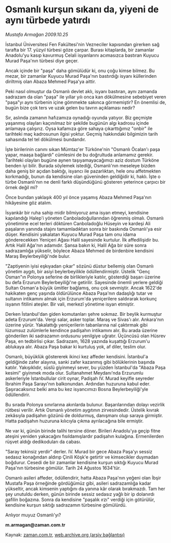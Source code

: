 # Osmanlı kurşun sıkanı da, yiyeni de aynı türbede yatırdı

*Mustafa Armağan 2009.10.25*

<tr><td class="metin" colspan="2" style="padding-top: 20px; padding-left: 5px; ">İstanbul Üniversitesi Fen Fakültesi'nin Vezneciler kapısından girerken sağ tarafta bir 17. yüzyıl türbesi göze çarpar. Burası kitaplarda, bir zamanlar Anadolu'yu kasıp kavurmuş Celali isyanlarını acımasızca bastıran Kuyucu Murad Paşa'nın türbesi diye geçer.</td></tr><tr><td class="metin" colspan="2" style="padding-top: 20px; padding-left: 5px; "><p>Ancak içinde bir "paşa" daha gömülüdür ki, onu çoğu kimse bilmez. Bu mezar, bir zamanlar Kuyucu Murad Paşa'nın bastırdığı isyanı küllerinden diriltmiş olan Abaza Mehmed Paşa'ya aittir.
<p>Peki nasıl olmuştur da Osmanlı devlet aklı, isyanı bastıran, aynı zamanda sadrazam da olan "paşa" ile yıllar yılı onca kan dökülmesine sebebiyet veren "paşa"yı aynı türbenin içine gömmekte sakınca görmemiştir? En önemlisi de, bugün bize çok ters ve uzak gelen bu tavrın açıklaması nedir?
<p>Sır, aslında zamanın hafızamıza oynadığı oyunda yatıyor. Biz geçmişte yaşanmış olayları kaçınılmaz bir şekilde bugünün algı kadrosu içinde anlamaya çalışırız. Oysa kafamıza göre sahaya çıkarttığımız "onbir" ile tarihteki maç kadrosunun ilgisi yoktur. Geçmiş hakkındaki bilgimizin tarih sahasında tel tel dökülmesi bundandır.
<p>İşte birilerinin canını sıkan Mümtaz'er Türköne'nin "Osmanlı Öcalan'ı paşa yapar, maaşa bağlardı" cümlesini de bu doğrultuda anlamamız gerekir. Tarihteki olayları bugüne aynen taşıyamayacağımızı aziz dostum Türköne benden iyi bilir. Burada söylemek istediği, Osmanlı'nın meseleye bizden daha geniş bir açıdan baktığı, isyancı ile pazarlıktan, hele onu affetmekten korkmadığı, bunun da kendisine olan güveninden geldiğidir ki, haklı. İşte o türbe Osmanlı'nın ne denli farklı düşündüğünü gösteren yeterince çarpıcı bir örnek değil mi?
<p>Önce bundan yaklaşık 400 yıl önce yaşamış Abaza Mehmed Paşa'nın hikâyesine göz atalım.
<p>İsyankâr bir ruha sahip midir bilmiyoruz ama isyan etmeyi, kendisine kapılandığı Halep'i yöneten Canboladoğullarından öğrenmiş olmalı. Osmanlı yönetimine ecel terleri döktüren Canboladoğlu Hüseyin ve kardeşi Ali paşaların yanında stajını tamamladıktan sonra bir baskında Osmanlı'ya esir düşer. Kendisini yakalatan Kuyucu Murad Paşa tam onu idama gönderecekken Yeniçeri Ağası Halil sayesinde kurtulur. İlk affedilişidir bu. Artık Halil Ağa'nın adamıdır. Şansa bakın ki, Halil Ağa bir süre sonra sadrazamlığa yükselir, böylece Abaza Mehmed de birdenbire kendisini Maraş Beylerbeyiliği'nde bulur.
<p>"Zaptiyenin iyisi eşkıyadan çıkar" sözünü düstur bellemiş olan Osmanlı yönetim aygıtı, bir asiyi beylerbeyilikle ödüllendirmiştir. Üstelik "Genç Osman"ın Polonya seferine de birlikleriyle katılır, gösterdiği başarı üzerine bu defa Erzurum Beylerbeyiliği'ne getirilir. Sayesinde önemli yerlere geldiği Sultan Osman'a büyük ümitler bağlamış, onu çok sevmiştir. Ancak 1622'de hakikaten genç yaşında öldürülünce Abaza Paşa'nın dadaşlığı tutar ve sultanın intikamını almak için Erzurum'da yeniçerilere saldırarak korkunç isyanın fitilini ateşler. Bir vali, merkezî yönetime isyan etmiştir.
<p>Derken İstanbul'dan giden komutanları şehre sokmaz. Bir beylik kurmuştur adeta Erzurum'da. Vergi salar, asker toplar. Maraş ve Sivas'ı alır. Ankara'nın üzerine yürür. Yakalattığı yeniçerilerin tabanlarına nal çaktırmak gibi lüzumsuz zulümlerle kendince padişahın intikamını alır. Bu arada üzerine gönderilen iki sadrazamın ordusunu yenilgiye uğratır. Üçüncüsü olan Hüsrev Paşa, en tedbirlisi çıkar. Sadrazam, 1628 yazında kuşattığı Erzurum'u ablukaya alır. Abaza Paşa bakar ki kurtuluş yok, af diler, teslim olur.
<p>Osmanlı, büyüklük göstererek ikinci kez affeder kendisini. İstanbul'a geldiğinde zafer alayına, sanki zafer kazanmış gibi bölüklerinin başında katılır. Yakışıklıdır, süslü giyinmeyi sever, bu yüzden İstanbul'da "Abaza Paşa kesimi" giyinmek moda olur. Sultanahmet Meydanı'nda Erzurumlu askerleriyle İstanbullular cirit oynar, Padişah IV. Murad keyifle seyreder İbrahim Paşa Sarayı'nın balkonundan. Ardından huzuruna kabul eder. Şaşıracaksınız belki ama bu kez isyancımızı Bosna Beylerbeyiliği'yle ödüllendirir.
<p>Bu sırada Polonya sınırlarına akınlarda bulunur. Başarılarından dolayı vezirlik rütbesi verilir. Artık Osmanlı yönetim aygıtının zirvesindedir. Üstelik kıvrak zekâsıyla padişahın gözünü de doldurmuş, danışmanı olup saraya girmiştir. Hatta padişahın huzuruna kılıcıyla çıkma ayrılacağına bile ermiştir.
<p>Ne var ki, günün birinde talihi tersine döner. Birileri Anadolu'ya geçip fitne ateşini yeniden yakacağını fısıldamışlardır padişahın kulağına. Ermenilerden rüşvet aldığı dedikoduları da cabası.
<p>"Saray tekinsiz yerdir" derler. IV. Murad bir gece Abaza Paşa'yı sessiz sedasız konağından aldırıp Çinili Köşk'e getirtir ve kimsecikler duymadan boğdurur. Cesedi de bir zamanlar kendisine kurşun sıktığı Kuyucu Murad Paşa'nın türbesine gömülür. Tarih 24 Ağustos 1634'tür.
<p>Osmanlı asileri affeder, ödüllendirir, hatta Abaza Paşa'nın yeğeni olan İbşir Mustafa Paşa örneğinde gördüğümüz gibi, asileri sadrazamlığa kadar yükseltir, ancak kimsenin yaptığını da yanına kâr olarak bırakmazdı. Tam her şey unutuldu derken, günün birinde sessiz sedasız yağlı bir ip dolanırdı gafilin boğazına. Sonra da kendisine "paşalık ırzı" verdiği için götürülür, kendisine kurşun sıktığı sadrazamın türbesine gömülürdü.
<p>Anlıyor muyuz Osmanlı'yı?
<p><b>m.armagan@zaman.com.tr</b><br/></p></p></p></p></p></p></p></p></p></p></p></p></p></p></p></td></tr>

Kaynak: [zaman.com.tr](http://zaman.com.tr/yazar.do?yazino=907333), [web.archive.org (arşiv bağlantısı)](http://web.archive.org/web/20100109101342/http://zaman.com.tr:80/yazar.do?yazino=907333)
